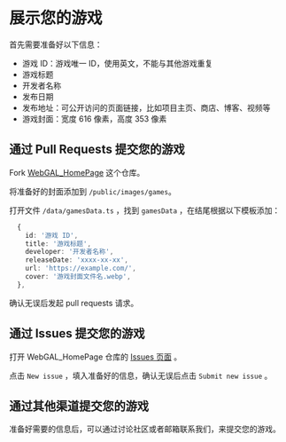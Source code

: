 # 展示您的游戏

首先需要准备好以下信息：

* 游戏 ID：游戏唯一 ID，使用英文，不能与其他游戏重复
* 游戏标题
* 开发者名称
* 发布日期
* 发布地址：可公开访问的页面链接，比如项目主页、商店、博客、视频等
* 游戏封面：宽度 616 像素，高度 353 像素

## 通过 Pull Requests 提交您的游戏

Fork [WebGAL_HomePage](https://github.com/MakinoharaShoko/WebGAL_HomePage) 这个仓库。

将准备好的封面添加到 `/public/images/games`。

打开文件 `/data/gamesData.ts` ，找到 `gamesData` ，在结尾根据以下模板添加：

``` typescript
  {
    id: '游戏 ID',
    title: '游戏标题',
    developer: '开发者名称',
    releaseDate: 'xxxx-xx-xx',
    url: 'https://example.com/',
    cover: '游戏封面文件名.webp',
  },
```

确认无误后发起 pull requests 请求。

## 通过 Issues 提交您的游戏

打开 WebGAL_HomePage 仓库的 [Issues 页面](https://github.com/MakinoharaShoko/WebGAL_HomePage/issues) 。

点击 `New issue` ，填入准备好的信息，确认无误后点击 `Submit new issue` 。

## 通过其他渠道提交您的游戏

准备好需要的信息后，可以通过讨论社区或者邮箱联系我们，来提交您的游戏。
